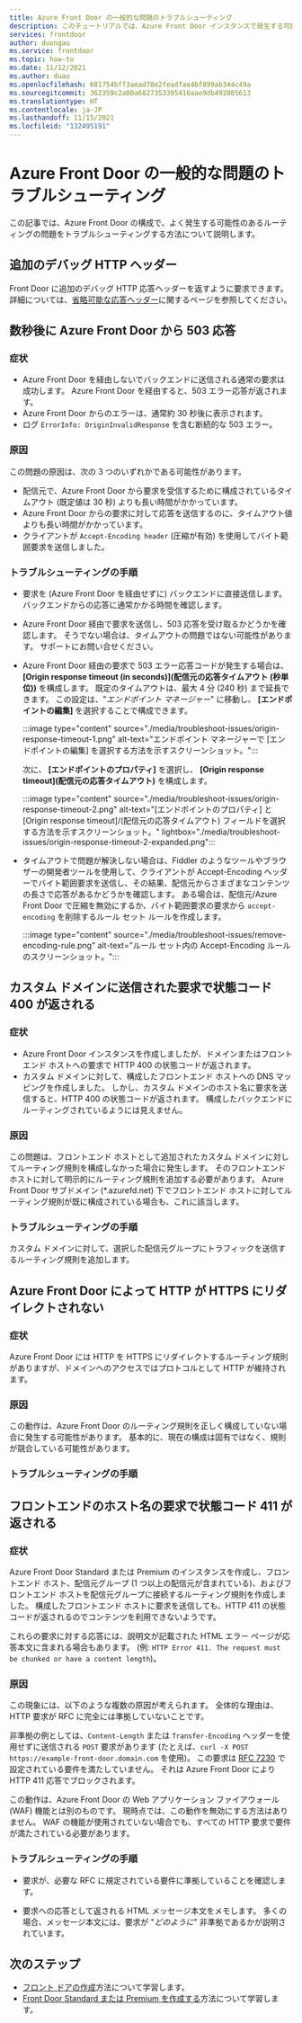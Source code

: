 ```yaml
---
title: Azure Front Door の一般的な問題のトラブルシューティング
description: このチュートリアルでは、Azure Front Door インスタンスで発生する可能性のある、一般的な問題のいくつかをトラブルシューティングする方法を説明します。
services: frontdoor
author: duongau
ms.service: frontdoor
ms.topic: how-to
ms.date: 11/12/2021
ms.author: duau
ms.openlocfilehash: 681754bff3aead78e2feadfae4bf899ab344c49a
ms.sourcegitcommit: 362359c2a00a6827353395416aae9db492005613
ms.translationtype: HT
ms.contentlocale: ja-JP
ms.lasthandoff: 11/15/2021
ms.locfileid: "132495191"
---
```

# <a name="troubleshoot-azure-front-door-common-issues"></a>Azure Front Door の一般的な問題のトラブルシューティング

この記事では、Azure Front Door の構成で、よく発生する可能性のあるルーティングの問題をトラブルシューティングする方法について説明します。

## <a name="additional-debugging-http-headers"></a>追加のデバッグ HTTP ヘッダー

Front Door に追加のデバッグ HTTP 応答ヘッダーを返すように要求できます。 詳細については、[省略可能な応答ヘッダー](front-door-http-headers-protocol.md#optional-debug-response-headers)に関するページを参照してください。

## <a name="503-response-from-azure-front-door-after-a-few-seconds"></a>数秒後に Azure Front Door から 503 応答

### <a name="symptom"></a>症状

* Azure Front Door を経由しないでバックエンドに送信される通常の要求は成功します。 Azure Front Door を経由すると、503 エラー応答が返されます。
* Azure Front Door からのエラーは、通常約 30 秒後に表示されます。
* ログ `ErrorInfo: OriginInvalidResponse` を含む断続的な 503 エラー。

### <a name="cause"></a>原因

この問題の原因は、次の 3 つのいずれかである可能性があります。
 
* 配信元で、Azure Front Door から要求を受信するために構成されているタイムアウト (既定値は 30 秒) よりも長い時間がかかっています。
* Azure Front Door からの要求に対して応答を送信するのに、タイムアウト値よりも長い時間がかかっています。
* クライアントが `Accept-Encoding header` (圧縮が有効) を使用してバイト範囲要求を送信しました。

### <a name="troubleshooting-steps"></a>トラブルシューティングの手順

* 要求を (Azure Front Door を経由せずに) バックエンドに直接送信します。 バックエンドからの応答に通常かかる時間を確認します。
* Azure Front Door 経由で要求を送信し、503 応答を受け取るかどうかを確認します。 そうでない場合は、タイムアウトの問題ではない可能性があります。 サポートにお問い合せください。
* Azure Front Door 経由の要求で 503 エラー応答コードが発生する場合は、 **[Origin response timeout (in seconds)]\(配信元の応答タイムアウト (秒単位)\)** を構成します。 既定のタイムアウトは、最大 4 分 (240 秒) まで延長できます。 この設定は、"*エンドポイント マネージャー*" に移動し、 **[エンドポイントの編集]** を選択することで構成できます。

    :::image type="content" source="./media/troubleshoot-issues/origin-response-timeout-1.png" alt-text="エンドポイント マネージャーで [エンドポイントの編集] を選択する方法を示すスクリーンショット。":::

    次に、 **[エンドポイントのプロパティ]** を選択し、 **[Origin response timeout]\(配信元の応答タイムアウト\)** を構成します。

    :::image type="content" source="./media/troubleshoot-issues/origin-response-timeout-2.png" alt-text="[エンドポイントのプロパティ] と [Origin response timeout]/(配信元の応答タイムアウト\) フィールドを選択する方法を示すスクリーンショット。" lightbox="./media/troubleshoot-issues/origin-response-timeout-2-expanded.png":::

* タイムアウトで問題が解決しない場合は、Fiddler のようなツールやブラウザーの開発者ツールを使用して、クライアントが Accept-Encoding ヘッダーでバイト範囲要求を送信し、その結果、配信元からさまざまなコンテンツの長さで応答があるかどうかを確認します。 ある場合は、配信元/Azure Front Door で圧縮を無効にするか、バイト範囲要求の要求から `accept-encoding` を削除するルール セット ルールを作成します。

    :::image type="content" source="./media/troubleshoot-issues/remove-encoding-rule.png" alt-text="ルール セット内の Accept-Encoding ルールのスクリーンショット。":::

## <a name="requests-sent-to-the-custom-domain-return-a-400-status-code"></a>カスタム ドメインに送信された要求で状態コード 400 が返される

### <a name="symptom"></a>症状

* Azure Front Door インスタンスを作成しましたが、ドメインまたはフロントエンド ホストへの要求で HTTP 400 の状態コードが返されます。
* カスタム ドメインに対して、構成したフロントエンド ホストへの DNS マッピングを作成しました。 しかし、カスタム ドメインのホスト名に要求を送信すると、HTTP 400 の状態コードが返されます。 構成したバックエンドにルーティングされているようには見えません。

### <a name="cause"></a>原因

この問題は、フロントエンド ホストとして追加されたカスタム ドメインに対してルーティング規則を構成しなかった場合に発生します。 そのフロントエンド ホストに対して明示的にルーティング規則を追加する必要があります。 Azure Front Door サブドメイン (*.azurefd.net) 下でフロントエンド ホストに対してルーティング規則が既に構成されている場合も、これに該当します。

### <a name="troubleshooting-steps"></a>トラブルシューティングの手順

カスタム ドメインに対して、選択した配信元グループにトラフィックを送信するルーティング規則を追加します。

## <a name="azure-front-door-doesnt-redirect-http-to-https"></a>Azure Front Door によって HTTP が HTTPS にリダイレクトされない

### <a name="symptom"></a>症状

Azure Front Door には HTTP を HTTPS にリダイレクトするルーティング規則がありますが、ドメインへのアクセスではプロトコルとして HTTP が維持されます。

### <a name="cause"></a>原因

この動作は、Azure Front Door のルーティング規則を正しく構成していない場合に発生する可能性があります。 基本的に、現在の構成は固有ではなく、規則が競合している可能性があります。

### <a name="troubleshooting-steps"></a>トラブルシューティングの手順


## <a name="request-to-the-frontend-host-name-returns-a-411-status-code"></a>フロントエンドのホスト名の要求で状態コード 411 が返される

### <a name="symptom"></a>症状

Azure Front Door Standard または Premium のインスタンスを作成し、フロントエンド ホスト、配信元グループ (1 つ以上の配信元が含まれている)、およびフロントエンド ホストを配信元グループに接続するルーティング規則を作成しました。 構成したフロントエンド ホストに要求を送信しても、HTTP 411 の状態コードが返されるのでコンテンツを利用できないようです。

これらの要求に対する応答には、説明文が記載された HTML エラー ページが応答本文に含まれる場合もあります。 (例: `HTTP Error 411. The request must be chunked or have a content length`)。

### <a name="cause"></a>原因

この現象には、以下のような複数の原因が考えられます。 全体的な理由は、HTTP 要求が RFC に完全には準拠していないことです。 

非準拠の例としては、`Content-Length` または `Transfer-Encoding` ヘッダーを使用せずに送信される `POST` 要求があります (たとえば、`curl -X POST https://example-front-door.domain.com` を使用)。 この要求は [RFC 7230](https://tools.ietf.org/html/rfc7230#section-3.3.2) で設定されている要件を満たしていません。 それは Azure Front Door により HTTP 411 応答でブロックされます。

この動作は、Azure Front Door の Web アプリケーション ファイアウォール (WAF) 機能とは別のものです。 現時点では、この動作を無効にする方法はありません。 WAF の機能が使用されていない場合でも、すべての HTTP 要求で要件が満たされている必要があります。

### <a name="troubleshooting-steps"></a>トラブルシューティングの手順

- 要求が、必要な RFC に規定されている要件に準拠していることを確認します。

- 要求への応答として返される HTML メッセージ本文をメモします。 多くの場合、メッセージ本文には、要求が "*どのように*" 非準拠であるかが説明されています。

## <a name="next-steps"></a>次のステップ

* [フロント ドアの作成](quickstart-create-front-door.md)方法について学習します。
* [Front Door Standard または Premium を作成する](standard-premium/create-front-door-portal.md)方法について学習します。
